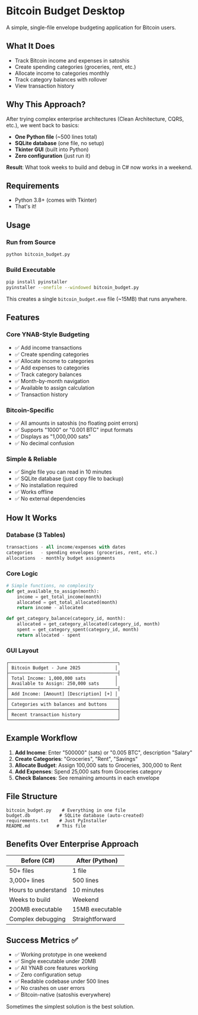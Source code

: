 # Bitcoin Budget Desktop

A simple, single-file envelope budgeting application for Bitcoin users.

## What It Does

- Track Bitcoin income and expenses in satoshis
- Create spending categories (groceries, rent, etc.)
- Allocate income to categories monthly
- Track category balances with rollover
- View transaction history

## Why This Approach?

After trying complex enterprise architectures (Clean Architecture, CQRS, etc.), we went back to basics:

- **One Python file** (~500 lines total)
- **SQLite database** (one file, no setup)
- **Tkinter GUI** (built into Python)
- **Zero configuration** (just run it)

**Result**: What took weeks to build and debug in C# now works in a weekend.

## Requirements

- Python 3.8+ (comes with Tkinter)
- That's it!

## Usage

### Run from Source
```bash
python bitcoin_budget.py
```

### Build Executable
```bash
pip install pyinstaller
pyinstaller --onefile --windowed bitcoin_budget.py
```

This creates a single `bitcoin_budget.exe` file (~15MB) that runs anywhere.

## Features

### Core YNAB-Style Budgeting
- ✅ Add income transactions
- ✅ Create spending categories
- ✅ Allocate income to categories
- ✅ Add expenses to categories
- ✅ Track category balances
- ✅ Month-by-month navigation
- ✅ Available to assign calculation
- ✅ Transaction history

### Bitcoin-Specific
- ✅ All amounts in satoshis (no floating point errors)
- ✅ Supports "1000" or "0.001 BTC" input formats
- ✅ Displays as "1,000,000 sats"
- ✅ No decimal confusion

### Simple & Reliable
- ✅ Single file you can read in 10 minutes
- ✅ SQLite database (just copy file to backup)
- ✅ No installation required
- ✅ Works offline
- ✅ No external dependencies

## How It Works

### Database (3 Tables)
```sql
transactions - all income/expenses with dates
categories   - spending envelopes (groceries, rent, etc.)
allocations  - monthly budget assignments
```

### Core Logic
```python
# Simple functions, no complexity
def get_available_to_assign(month):
    income = get_total_income(month)
    allocated = get_total_allocated(month)
    return income - allocated

def get_category_balance(category_id, month):
    allocated = get_category_allocated(category_id, month)
    spent = get_category_spent(category_id, month)
    return allocated - spent
```

### GUI Layout
```
┌─────────────────────────────────────────┐
│ Bitcoin Budget - June 2025             │
├─────────────────────────────────────────┤
│ Total Income: 1,000,000 sats           │
│ Available to Assign: 250,000 sats      │
├─────────────────────────────────────────┤
│ Add Income: [Amount] [Description] [+] │
├─────────────────────────────────────────┤
│ Categories with balances and buttons    │
├─────────────────────────────────────────┤
│ Recent transaction history              │
└─────────────────────────────────────────┘
```

## Example Workflow

1. **Add Income**: Enter "500000" (sats) or "0.005 BTC", description "Salary"
2. **Create Categories**: "Groceries", "Rent", "Savings"
3. **Allocate Budget**: Assign 100,000 sats to Groceries, 300,000 to Rent
4. **Add Expenses**: Spend 25,000 sats from Groceries category
5. **Check Balances**: See remaining amounts in each envelope

## File Structure

```
bitcoin_budget.py    # Everything in one file
budget.db           # SQLite database (auto-created)
requirements.txt    # Just PyInstaller
README.md          # This file
```

## Benefits Over Enterprise Approach

| Before (C#) | After (Python) |
|-------------|----------------|
| 50+ files | 1 file |
| 3,000+ lines | 500 lines |
| Hours to understand | 10 minutes |
| Weeks to build | Weekend |
| 200MB executable | 15MB executable |
| Complex debugging | Straightforward |

## Success Metrics ✅

- ✅ Working prototype in one weekend
- ✅ Single executable under 20MB  
- ✅ All YNAB core features working
- ✅ Zero configuration setup
- ✅ Readable codebase under 500 lines
- ✅ No crashes on user errors
- ✅ Bitcoin-native (satoshis everywhere)

Sometimes the simplest solution is the best solution. 